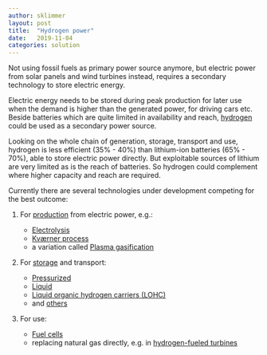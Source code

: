 ```yaml
---
author: sklimmer
layout: post
title:  "Hydrogen power"
date:   2019-11-04
categories: solution 
---
```

Not using fossil fuels as primary power source anymore, but electric power from solar panels and wind turbines instead,
requires a secondary technology to store electric energy.

Electric energy needs to be stored during peak production for later use when the demand is higher than the 
generated power, for driving cars etc. Beside batteries which are quite limited in availability and reach, 
[hydrogen](https://en.wikipedia.org/wiki/Category:Hydrogen_economy) could be used as a secondary power source.

Looking on the whole chain of generation, storage, transport and use, hydrogen is less efficient (35% - 40%) than lithium-ion batteries (65% - 70%),
able to store electric power directly. But exploitable sources of lithium are very limited as is the reach of batteries. So hydrogen could complement where higher capacity and reach are required.

Currently there are several technologies under development competing for the best outcome:

1. For [production](https://en.wikipedia.org/wiki/Hydrogen_economy#Methods_of_production) from electric power, e.g.:
    - [Electrolysis](https://en.wikipedia.org/wiki/Electrolysis_of_water)
    - [Kværner process](https://en.wikipedia.org/wiki/Kv%C3%A6rner_process)
    - a variation called [Plasma gasification](https://en.wikipedia.org/wiki/Plasma_gasification)

2. For [storage](https://en.wikipedia.org/wiki/Hydrogen_economy#Storage) and transport:
    - [Pressurized](https://en.wikipedia.org/wiki/Hydrogen_economy#Pressurized_hydrogen_gas)
    - [Liquid](https://en.wikipedia.org/wiki/Hydrogen_economy#Liquid_hydrogen)
    - [Liquid organic hydrogen carriers (LOHC)](https://en.wikipedia.org/wiki/Hydrogen_storage#Liquid_organic_hydrogen_carriers_(LOHC))
    - and [others](https://en.wikipedia.org/wiki/Hydrogen_storage)

3. For use:
    - [Fuel cells](https://en.wikipedia.org/wiki/Fuel_cell)
    - replacing natural gas directly, e.g. in [hydrogen-fueled turbines](https://en.wikipedia.org/wiki/Fusina_hydrogen_power_station)




